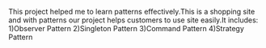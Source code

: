 This project helped me to learn patterns effectively.This is a shopping site and with patterns our project helps customers to use site easily.It includes:
1)Observer Pattern
2)Singleton Pattern
3)Command Pattern
4)Strategy Pattern
